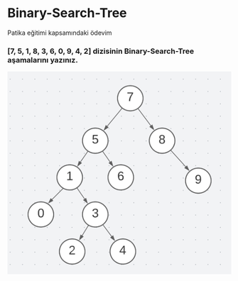 # Binary-Search-Tree
Patika eğitimi kapsamındaki ödevim

### [7, 5, 1, 8, 3, 6, 0, 9, 4, 2] dizisinin Binary-Search-Tree aşamalarını yazınız.

![binary_tree](./binary_search_tree.png)

